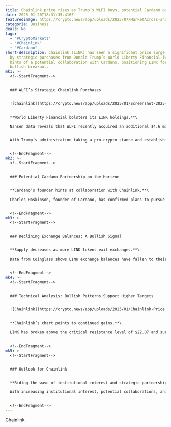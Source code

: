 ```yaml
---
title: Chainlink price rises as Trump’s WLFI buys, potential Cardano partnership
date: 2025-01-20T18:31:35.416Z
featuredimage: https://crypto.news/app/uploads/2023/07/MarketAcross-and-Chainlink-Labs-Establish-Channel-Partnership-To-Support-Chainlink-BUILD-Members01.jpg.webp
categoria: Business
deals: No
tags:
  - "#CryptoMarkets"
  - "#Chainlink"
  - "#Cardano"
short-description: Chainlink (LINK) has seen a significant price surge, driven
  by strategic purchases from Donald Trump’s World Liberty Financial (WLFI) and
  hints of a potential collaboration with Cardano, positioning LINK for a
  bullish breakout.
mk1: >-
  <!--StartFragment-->


  ### WLFI’s Strategic Chainlink Purchases


  ![Chainlink](https://crypto.news/app/uploads/2025/01/Screenshot-2025-01-20-at-6.55.08%E2%80%AFPM.png.webp "Chainlink")


  **World Liberty Financial bolsters its LINK holdings.**\

  Nansen data reveals that WLFI recently acquired an additional $4.6 million worth of Chainlink tokens, bringing its total LINK holdings to over $6.6 million. This purchase comes as part of WLFI’s diversified crypto portfolio, which includes Ethereum, Tether, Wrapped Bitcoin, and other assets valued at $322 million.


  With Trump’s administration taking a pro-crypto stance and establishing a crypto advisory council, regulatory developments could positively impact Chainlink and other assets in WLFI’s portfolio.


  <!--EndFragment-->
mk2: >-
  <!--StartFragment-->


  ### Potential Cardano Partnership on the Horizon


  **Cardano’s founder hints at collaboration with Chainlink.**\

  Charles Hoskinson, founder of Cardano, has confirmed plans to pursue partnerships in 2025, including discussions with Chainlink. A collaboration between Cardano and Chainlink could unlock new opportunities in decentralized finance (DeFi) and real-world asset tokenization, further enhancing LINK’s market appeal.


  <!--EndFragment-->
mk3: >-
  <!--StartFragment-->


  ### Declining Exchange Balances: A Bullish Signal


  **Supply decreases as more LINK tokens exit exchanges.**\

  Data from Coinglass shows LINK exchange balances have fallen to their lowest levels since December 2024, signaling reduced selling pressure and increased demand. This trend supports the recent price rally, as reduced supply on exchanges typically correlates with upward price momentum.


  <!--EndFragment-->
mk4: >-
  <!--StartFragment-->


  ### Technical Analysis: Bullish Patterns Support Higher Targets


  ![Chainlink](https://crypto.news/app/uploads/2025/01/Chainlink-Price.png.webp "Chainlink")


  **Chainlink’s chart points to continued gains.**\

  LINK has broken above the critical resistance level of $22.87 and surpassed the upper boundaries of both a falling wedge and a bullish flag pattern—strong indicators of further upside. Additionally, the cup-and-handle pattern suggests a profit target of $37, calculated based on the depth of the cup.


  <!--EndFragment-->
mk5: >-
  <!--StartFragment-->


  ### Outlook for Chainlink


  **Riding the wave of institutional interest and strategic partnerships.**\

  With increasing institutional interest, potential collaborations, and strong technical signals, Chainlink is well-positioned for continued growth. The combination of WLFI’s strategic purchases and Cardano’s partnership prospects solidifies LINK as a key player in the evolving DeFi and blockchain ecosystem.


  <!--EndFragment-->
---
```

<!--StartFragment-->

Chainlink

<!--EndFragment-->